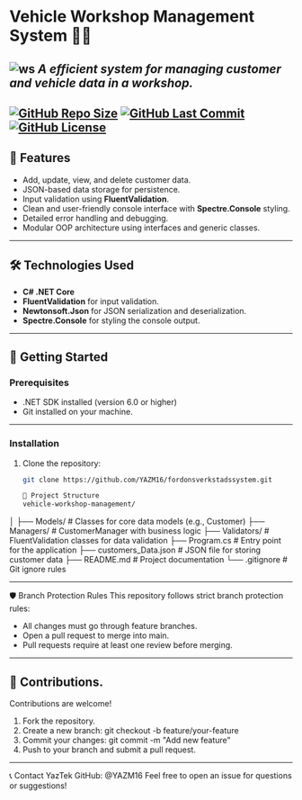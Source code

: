 # Vehicle Workshop Management System 🚗🔧  


![ws](https://github.com/user-attachments/assets/06b94344-e2f6-4845-928d-c0bf32f5719c)
*A efficient system for managing customer and vehicle data in a workshop.*
---
[![GitHub Repo Size](https://img.shields.io/github/repo-size/YAZM16/fordonsverkstadssystem)](https://github.com/YAZM16/fordonsverkstadssystem)
[![GitHub Last Commit](https://img.shields.io/github/last-commit/YAZM16/fordonsverkstadssystem)](https://github.com/YAZM16/fordonsverkstadssystem)
[![GitHub License](https://img.shields.io/github/license/YAZM16/fordonsverkstadssystem)](https://github.com/YAZM16/fordonsverkstadssystem)
---

## 🌟 **Features**
- Add, update, view, and delete customer data.
- JSON-based data storage for persistence.
- Input validation using **FluentValidation**.
- Clean and user-friendly console interface with **Spectre.Console** styling.
- Detailed error handling and debugging.
- Modular OOP architecture using interfaces and generic classes.

---

## 🛠️ **Technologies Used**
- **C# .NET Core**
- **FluentValidation** for input validation.
- **Newtonsoft.Json** for JSON serialization and deserialization.
- **Spectre.Console** for styling the console output.

---

## 🚀 **Getting Started**

### Prerequisites
- .NET SDK installed (version 6.0 or higher)
- Git installed on your machine.
---

### Installation
1. Clone the repository:  
   ```bash
   git clone https://github.com/YAZM16/fordonsverkstadssystem.git

   📁 Project Structure
   vehicle-workshop-management/
│
├── Models/               # Classes for core data models (e.g., Customer)
├── Managers/             # CustomerManager with business logic
├── Validators/           # FluentValidation classes for data validation
├── Program.cs            # Entry point for the application
├── customers_Data.json   # JSON file for storing customer data
├── README.md             # Project documentation
└── .gitignore            # Git ignore rules


---
🛡️ Branch Protection Rules
This repository follows strict branch protection rules:

* All changes must go through feature branches.
* Open a pull request to merge into main.
* Pull requests require at least one review before merging.
---  

🎨 Contributions.
---  
Contributions are welcome!
1. Fork the repository.
2. Create a new branch:
git checkout -b feature/your-feature
3. Commit your changes:
git commit -m "Add new feature"
4. Push to your branch and submit a pull request.
---

📞 Contact
YazTek
GitHub: @YAZM16
Feel free to open an issue for questions or suggestions!

